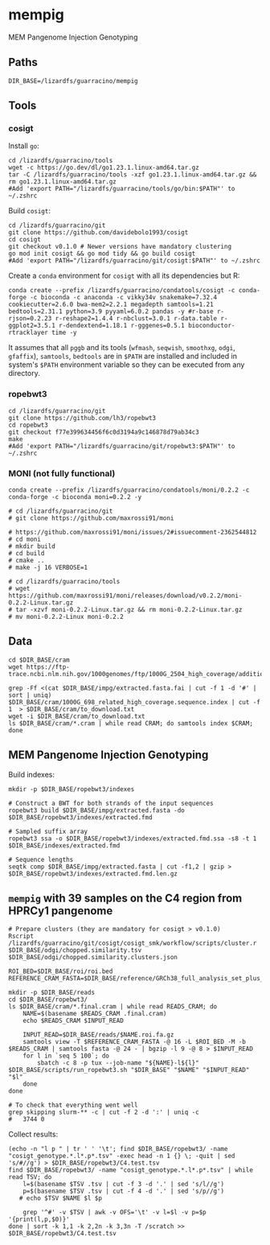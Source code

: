 # mempig
MEM Pangenome Injection Genotyping

## Paths

```shell
DIR_BASE=/lizardfs/guarracino/mempig
```

## Tools

### cosigt

Install `go`:

```shell
cd /lizardfs/guarracino/tools
wget -c https://go.dev/dl/go1.23.1.linux-amd64.tar.gz
tar -C /lizardfs/guarracino/tools -xzf go1.23.1.linux-amd64.tar.gz && rm go1.23.1.linux-amd64.tar.gz
#Add 'export PATH="/lizardfs/guarracino/tools/go/bin:$PATH"' to ~/.zshrc
```

Build `cosigt`:

```shell
cd /lizardfs/guarracino/git
git clone https://github.com/davidebolo1993/cosigt
cd cosigt
git checkout v0.1.0 # Newer versions have mandatory clustering
go mod init cosigt && go mod tidy && go build cosigt
#Add 'export PATH="/lizardfs/guarracino/git/cosigt:$PATH"' to ~/.zshrc
```

Create a `conda` environment for `cosigt` with all its dependencies but R:

```shell
conda create --prefix /lizardfs/guarracino/condatools/cosigt -c conda-forge -c bioconda -c anaconda -c vikky34v snakemake=7.32.4 cookiecutter=2.6.0 bwa-mem2=2.2.1 megadepth samtools=1.21 bedtools=2.31.1 python=3.9 pyyaml=6.0.2 pandas -y #r-base r-rjson=0.2.23 r-reshape2=1.4.4 r-nbclust=3.0.1 r-data.table r-ggplot2=3.5.1 r-dendextend=1.18.1 r-gggenes=0.5.1 bioconductor-rtracklayer time -y
```

It assumes that all `pggb` and its tools (`wfmash`, `seqwish`, `smoothxg`, `odgi`, `gfaffix`), `samtools`, `bedtools` are in `$PATH` are installed and included in system's `$PATH` environment variable so they can be executed from any directory.

### ropebwt3

```shell
cd /lizardfs/guarracino/git
git clone https://github.com/lh3/ropebwt3
cd ropebwt3
git checkout f77e399634456f6c0d3194a9c146878d79ab34c3
make
#Add 'export PATH="/lizardfs/guarracino/git/ropebwt3:$PATH"' to ~/.zshrc
```

### MONI (not fully functional)

```shell
conda create --prefix /lizardfs/guarracino/condatools/moni/0.2.2 -c conda-forge -c bioconda moni=0.2.2 -y

# cd /lizardfs/guarracino/git
# git clone https://github.com/maxrossi91/moni

# https://github.com/maxrossi91/moni/issues/2#issuecomment-2362544812
# cd moni
# mkdir build
# cd build
# cmake ..
# make -j 16 VERBOSE=1

# cd /lizardfs/guarracino/tools
# wget https://github.com/maxrossi91/moni/releases/download/v0.2.2/moni-0.2.2-Linux.tar.gz
# tar -xzvf moni-0.2.2-Linux.tar.gz && rm moni-0.2.2-Linux.tar.gz
# mv moni-0.2.2-Linux moni-0.2.2
```

## Data

```shell
cd $DIR_BASE/cram
wget https://ftp-trace.ncbi.nlm.nih.gov/1000genomes/ftp/1000G_2504_high_coverage/additional_698_related/1000G_698_related_high_coverage.sequence.index

grep -Ff <(cat $DIR_BASE/impg/extracted.fasta.fai | cut -f 1 -d '#' | sort | uniq) $DIR_BASE/cram/1000G_698_related_high_coverage.sequence.index | cut -f 1  > $DIR_BASE/cram/to_download.txt
wget -i $DIR_BASE/cram/to_download.txt
ls $DIR_BASE/cram/*.cram | while read CRAM; do samtools index $CRAM; done
```

## MEM Pangenome Injection Genotyping

Build indexes:

```shell
mkdir -p $DIR_BASE/ropebwt3/indexes

# Construct a BWT for both strands of the input sequences
ropebwt3 build $DIR_BASE/impg/extracted.fasta -do $DIR_BASE/ropebwt3/indexes/extracted.fmd

# Sampled suffix array
ropebwt3 ssa -o $DIR_BASE/ropebwt3/indexes/extracted.fmd.ssa -s8 -t 1 $DIR_BASE/indexes/extracted.fmd

# Sequence lengths
seqtk comp $DIR_BASE/impg/extracted.fasta | cut -f1,2 | gzip > $DIR_BASE/ropebwt3/indexes/extracted.fmd.len.gz
```

## `mempig` with 39 samples on the C4 region from HPRCy1 pangenome

```shell
# Prepare clusters (they are mandatory for cosigt > v0.1.0)
Rscript /lizardfs/guarracino/git/cosigt/cosigt_smk/workflow/scripts/cluster.r $DIR_BASE/odgi/chopped.similarity.tsv $DIR_BASE/odgi/chopped.similarity.clusters.json

ROI_BED=$DIR_BASE/roi/roi.bed
REFERENCE_CRAM_FASTA=$DIR_BASE/reference/GRCh38_full_analysis_set_plus_decoy_hla.fa

mkdir -p $DIR_BASE/reads
cd $DIR_BASE/ropebwt3/
ls $DIR_BASE/cram/*.final.cram | while read READS_CRAM; do
    NAME=$(basename $READS_CRAM .final.cram)
    echo $READS_CRAM $INPUT_READ

    INPUT_READ=$DIR_BASE/reads/$NAME.roi.fa.gz
    samtools view -T $REFERENCE_CRAM_FASTA -@ 16 -L $ROI_BED -M -b $READS_CRAM | samtools fasta -@ 24 - | bgzip -l 9 -@ 8 > $INPUT_READ
    for l in `seq 5 100`; do
        sbatch -c 8 -p tux --job-name "${NAME}-l${l}" $DIR_BASE/scripts/run_ropebwt3.sh "$DIR_BASE" "$NAME" "$INPUT_READ" "$l"
    done
done

# To check that everything went well
grep skipping slurm-** -c | cut -f 2 -d ':' | uniq -c
#   3744 0
```

Collect results:

```shell
(echo -n "l p " | tr ' ' '\t'; find $DIR_BASE/ropebwt3/ -name "cosigt_genotype.*.l*.p*.tsv" -exec head -n 1 {} \; -quit | sed 's/#//g') > $DIR_BASE/ropebwt3/C4.test.tsv
find $DIR_BASE/ropebwt3/ -name "cosigt_genotype.*.l*.p*.tsv" | while read TSV; do
    l=$(basename $TSV .tsv | cut -f 3 -d '.' | sed 's/l//g')
    p=$(basename $TSV .tsv | cut -f 4 -d '.' | sed 's/p//g')
   # echo $TSV $NAME $l $p

    grep '^#' -v $TSV | awk -v OFS='\t' -v l=$l -v p=$p '{print(l,p,$0)}'
done | sort -k 1,1 -k 2,2n -k 3,3n -T /scratch >> $DIR_BASE/ropebwt3/C4.test.tsv
```
